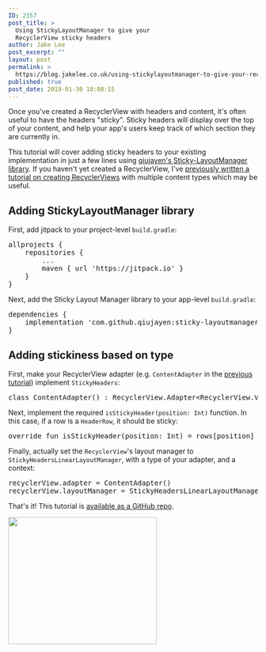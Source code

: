 ```yaml
---
ID: 2357
post_title: >
  Using StickyLayoutManager to give your
  RecyclerView sticky headers
author: Jake Lee
post_excerpt: ""
layout: post
permalink: >
  https://blog.jakelee.co.uk/using-stickylayoutmanager-to-give-your-recyclerview-sticky-headers/
published: true
post_date: 2019-01-30 18:00:15
---
```

Once you've created a RecyclerView with headers and content, it's often useful to have the headers "sticky". Sticky headers will display over the top of your content, and help your app's users keep track of which section they are currently in.

This tutorial will cover adding sticky headers to your existing implementation in just a few lines using <a href="https://github.com/qiujayen/sticky-layoutmanager">qiujayen's Sticky-LayoutManager library</a>. If you haven't yet created a RecyclerView, I've <a href="https://blog.jakelee.co.uk/creating-a-recyclerview-with-multiple-content-types-and-layouts-in-kotlin">previously written a tutorial on creating RecyclerViews</a> with multiple content types which may be useful.

<!--more-->
<h2>Adding StickyLayoutManager library</h2>
First, add jitpack to your project-level <code>build.gradle</code>:
<pre>allprojects {
	repositories {
		<span class="pl-k">..</span>.
		maven { url <span class="pl-s"><span class="pl-pds">'</span>https://jitpack.io<span class="pl-pds">'</span></span> }
	}
}</pre>
Next, add the Sticky Layout Manager library to your app-level <code>build.gradle</code>:
<pre>dependencies {
	implementation <span class="pl-s"><span class="pl-pds">'</span>com.github.qiujayen:sticky-layoutmanager:1.0.1<span class="pl-pds">'</span></span>
}</pre>
<h2>Adding stickiness based on type</h2>
First, make your RecyclerView adapter (e.g. <code>ContentAdapter</code> in the <a href="https://blog.jakelee.co.uk/creating-a-recyclerview-with-multiple-content-types-and-layouts-in-kotlin">previous tutorial</a>) implement <code>StickyHeaders</code>:
<pre>class ContentAdapter() : RecyclerView.Adapter&lt;RecyclerView.ViewHolder&gt;(), StickyHeaders {</pre>
Next, implement the required <code>isStickyHeader(position: Int)</code> function. In this case, if a row is a <code>HeaderRow</code>, it should be sticky:
<pre>override fun isStickyHeader(position: Int) = rows[position] is HeaderRow</pre>
Finally, actually set the <code>RecyclerView</code>'s layout manager to <code>StickyHeadersLinearLayoutManager</code>, with a type of your adapter, and a context:
<pre>recyclerView.adapter = ContentAdapter()
recyclerView.layoutManager = StickyHeadersLinearLayoutManager&lt;ContentAdapter&gt;(this)</pre>
That's it! This tutorial is <a href="https://github.com/JakeSteam/StickyHeaders">available as a GitHub repo</a>.

<a href="https://blog.jakelee.co.uk/wp-content/uploads/2019/01/Screenshot_20190128-232345.png"><img class="aligncenter size-medium wp-image-2365" src="https://blog.jakelee.co.uk/wp-content/uploads/2019/01/Screenshot_20190128-232345-300x257.png" alt="" width="300" height="257" /></a>